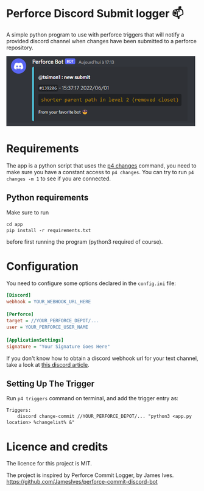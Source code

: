 # Perforce Discord Submit logger 📫
A simple python program to use with perforce triggers that will notify a provided discord channel when changes have been submitted to a perforce repository.

<img src="assets/example.png" style="max-width: 500px">

# Requirements
The app is a python script that uses the [p4 changes](https://www.perforce.com/manuals/cmdref/Content/CmdRef/p4_changes.html) command, you need to make sure you have a constant access to `p4 changes`.
You can try to run ```p4 changes -m 1``` to see if you are connected.

## Python requirements
Make sure to run
```
cd app
pip install -r requirements.txt
``` 
before first running the program (python3 required of course).

# Configuration
You need to configure some options declared in the `config.ini` file:
```ini
[Discord]
webhook = YOUR_WEBHOOK_URL_HERE

[Perforce]
target = //YOUR_PERFORCE_DEPOT/...
user = YOUR_PERFORCE_USER_NAME

[ApplicationSettings]
signature = "Your Signature Goes Here"
```
If you don't know how to obtain a discord webhook url for your text channel, take a look at [this discord article](https://support.discord.com/hc/en-us/articles/228383668-Intro-to-Webhooks).

## Setting Up The Trigger
Run `p4 triggers` command on terminal, and add the trigger entry as:

```
Triggers:
	discord change-commit //YOUR_PERFORCE_DEPOT/... "python3 <app.py location> %changelist% &"
```

# Licence and credits
The licence for this project is MIT.

The project is inspired by Perforce Commit Logger, by James Ives.  https://github.com/JamesIves/perforce-commit-discord-bot
